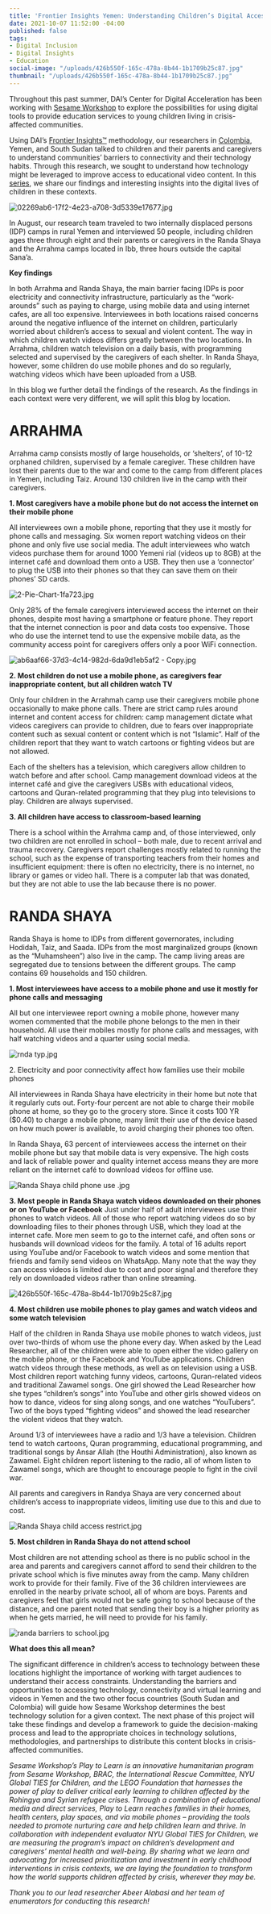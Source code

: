 ```yaml
---
title: 'Frontier Insights Yemen: Understanding Children’s Digital Access'
date: 2021-10-07 11:52:00 -04:00
published: false
tags:
- Digital Inclusion
- Digital Insights
- Education
social-image: "/uploads/426b550f-165c-478a-8b44-1b1709b25c87.jpg"
thumbnail: "/uploads/426b550f-165c-478a-8b44-1b1709b25c87.jpg"
---
```


Throughout this past summer, DAI’s Center for Digital Acceleration has been working with [Sesame Workshop](https://www.sesameworkshop.org/what-we-do/refugee-response) to explore the possibilities for using digital tools to provide education services to young children living in crisis-affected communities.

Using DAI’s [Frontier Insights™](https://dai-global-digital.com/tags/?tag=digital-insights) methodology, our researchers in [Colombia](https://dai-global-digital.com/frontier-insights-colombia-understanding-childrens-digital-access.html), Yemen, and South Sudan talked to children and their parents and caregivers to understand communities’ barriers to connectivity and their technology habits. Through this research, we sought to understand how technology might be leveraged to improve access to educational video content. In this [series](https://dai-global-digital.com/tags/?tag=digital-insights), we share our findings and interesting insights into the digital lives of children in these contexts.

![02269ab6-17f2-4e23-a708-3d5339e17677.jpg](/uploads/02269ab6-17f2-4e23-a708-3d5339e17677.jpg)

<!--more-->

In August, our research team traveled to two internally displaced persons (IDP) camps in rural Yemen and interviewed 50 people, including children ages three through eight and their parents or caregivers in the Randa Shaya and the Arrahma camps located in Ibb, three hours outside the capital Sana’a.

**Key findings**

In both Arrahma and Randa Shaya, the main barrier facing IDPs is poor electricity and connectivity infrastructure, particularly as the “work-arounds” such as paying to charge, using mobile data and using internet cafes, are all too expensive. Interviewees in both locations raised concerns around the negative influence of the internet on children, particularly worried about children’s access to sexual and violent content.
The way in which children watch videos differs greatly between the two locations. In Arrahma, children watch television on a daily basis, with programming selected and supervised by the caregivers of each shelter. In Randa Shaya, however, some children do use mobile phones and do so regularly, watching videos which have been uploaded from a USB.

In this blog we further detail the findings of the research. As the findings in each context were very different, we will split this blog by location.

# ARRAHMA

Arrahma camp consists mostly of large households, or ‘shelters’, of 10-12 orphaned children, supervised by a female caregiver. These children have lost their parents due to the war and come to the camp from different places in Yemen, including Taiz. Around 130 children live in the camp with their caregivers.

**1. Most caregivers have a mobile phone but do not access the internet on their mobile phone**

All interviewees own a mobile phone, reporting that they use it mostly for phone calls and messaging. Six women report watching videos on their phone and only five use social media. The adult interviewees who watch videos purchase them for around 1000 Yemeni rial (videos up to 8GB) at the internet café and download them onto a USB. They then use a ‘connector’ to plug the USB into their phones so that they can save them on their phones’ SD cards.

![2-Pie-Chart-1fa723.jpg](/uploads/2-Pie-Chart-1fa723.jpg)

Only 28% of the female caregivers interviewed access the internet on their phones, despite most having a smartphone or feature phone. They report that the internet connection is poor and data costs too expensive. Those who do use the internet tend to use the expensive mobile data, as the community access point for caregivers offers only a poor WiFi connection.

![ab6aaf66-37d3-4c14-982d-6da9d1eb5af2 - Copy.jpg](/uploads/ab6aaf66-37d3-4c14-982d-6da9d1eb5af2%20-%20Copy.jpg)

**2. Most children do not use a mobile phone, as caregivers fear inappropriate content, but all children watch TV**

Only four children in the Arrahmah camp use their caregivers mobile phone occasionally to make phone calls. There are strict camp rules around internet and content access for children: camp management dictate what videos caregivers can provide to children, due to fears over inappropriate content such as sexual content or content which is not “Islamic”.  Half of the children report that they want to watch cartoons or fighting videos but are not allowed. 

Each of the shelters has a television, which caregivers allow children to watch before and after school. Camp management download videos at the internet café and give the caregivers USBs with educational videos, cartoons and Quran-related programming that they plug into televisions to play. Children are always supervised.

**3. All children have access to classroom-based learning**

There is a school within the Arrahma camp and, of those interviewed, only two children are not enrolled in school – both male, due to recent arrival and trauma recovery. Caregivers report challenges mostly related to running the school, such as the expense of transporting teachers from their homes and insufficient equipment: there is often no electricity, there is no internet, no library or games or video hall. There is a computer lab that was donated, but they are not able to use the lab because there is no power.

# RANDA SHAYA

Randa Shaya is home to IDPs from different governorates, including Hodidah, Taiz, and Saada. IDPs from the most marginalized groups (known as the “Muhamsheen”) also live in the camp. The camp living areas are segregated due to tensions between the different groups. The camp contains 69 households and 150 children.

**1. Most interviewees have access to a mobile phone and use it mostly for phone calls and messaging**

All but one interviewee report owning a mobile phone, however many women commented that the mobile phone belongs to the men in their household. All use their mobiles mostly for phone calls and messages, with half watching videos and a quarter using social media.

![rnda typ.jpg](/uploads/rnda%20typ.jpg)

2\. Electricity and poor connectivity affect how families use their mobile phones

All interviewees in Randa Shaya have electricity in their home but note that it regularly cuts out. Forty-four percent are not able to charge their mobile phone at home, so they go to the grocery store. Since it costs 100 YR ($0.40) to charge a mobile phone, many limit their use of the device based on how much power is available, to avoid charging their phones too often.

In Randa Shaya, 63 percent of interviewees access the internet on their mobile phone but say that mobile data is very expensive. The high costs and lack of reliable power and quality internet access means they are more reliant on the internet café to download videos for offline use.

![Randa Shaya child phone use .jpg](/uploads/Randa%20Shaya%20child%20phone%20use%20.jpg)

**3. Most people in Randa Shaya watch videos downloaded on their phones or on YouTube or Facebook**
Just under half of adult interviewees use their phones to watch videos. All of those who report watching videos do so by downloading files to their phones through USB, which they load at the internet cafe. More men seem to go to the internet café, and often sons or husbands will download videos for the family. A total of 16 adults report using YouTube and/or Facebook to watch videos and some mention that friends and family send videos on WhatsApp. Many note that the way they can access videos is limited due to cost and poor signal and therefore they rely on downloaded videos rather than online streaming.

![426b550f-165c-478a-8b44-1b1709b25c87.jpg](/uploads/426b550f-165c-478a-8b44-1b1709b25c87.jpg)

**4. Most children use mobile phones to play games and watch videos and some watch television**

Half of the children in Randa Shaya use mobile phones to watch videos, just over two-thirds of whom use the phone every day. When asked by the Lead Researcher, all of the children were able to open either the video gallery on the mobile phone, or the Facebook and YouTube applications. Children watch videos through these methods, as well as on television using a USB. Most children report watching funny videos, cartoons, Quran-related videos and traditional Zawamel songs. One girl showed the Lead Researcher how she types “children’s songs” into YouTube and other girls showed videos on how to dance, videos for sing along songs, and one watches “YouTubers”. Two of the boys typed “fighting videos” and showed the lead researcher the violent videos that they watch.

Around 1/3 of interviewees have a radio and 1/3 have a television. Children tend to watch cartoons, Quran programming, educational programming, and traditional songs by Ansar Allah (the Houthi Administration), also known as Zawamel. Eight children report listening to the radio, all of whom listen to Zawamel songs, which are thought to encourage people to fight in the civil war.

All parents and caregivers in Randya Shaya are very concerned about children’s access to inappropriate videos, limiting use due to this and due to cost.

![Randa Shaya child access restrict.jpg](/uploads/Randa%20Shaya%20child%20access%20restrict.jpg)

**5. Most children in Randa Shaya do not attend school**

Most children are not attending school as there is no public school in the area and parents and caregivers cannot afford to send their children to the private school which is five minutes away from the camp. Many children work to provide for their family. Five of the 36 children interviewees are enrolled in the nearby private school, all of whom are boys. Parents and caregivers feel that girls would not be safe going to school because of the distance, and one parent noted that sending their boy is a higher priority as when he gets married, he will need to provide for his family.

![randa barriers to school.jpg](/uploads/randa%20barriers%20to%20school.jpg)

**What does this all mean?**

The significant difference in children’s access to technology between these locations highlight the importance of working with target audiences to understand their access constraints. Understanding the barriers and opportunities to accessing technology, connectivity and virtual learning and videos in Yemen and the two other focus countries (South Sudan and Colombia) will guide how Sesame Workshop determines the best technology solution for a given context. The next phase of this project will take these findings and develop a framework to guide the decision-making process and lead to the appropriate choices in technology solutions, methodologies, and partnerships to distribute this content blocks in crisis-affected communities.

*Sesame Workshop’s Play to Learn is an innovative humanitarian program from Sesame Workshop, BRAC, the International Rescue Committee, NYU Global TIES for Children, and the LEGO Foundation that harnesses the power of play to deliver critical early learning to children affected by the Rohingya and Syrian refugee crises. Through a combination of educational media and direct services, Play to Learn reaches families in their homes, health centers, play spaces, and via mobile phones – providing the tools needed to promote nurturing care and help children learn and thrive. In collaboration with independent evaluator NYU Global TIES for Children, we are measuring the program’s impact on children’s development and caregivers’ mental health and well-being. By sharing what we learn and advocating for increased prioritization and investment in early childhood interventions in crisis contexts, we are laying the foundation to transform how the world supports children affected by crisis, wherever they may be.*

*Thank you to our lead researcher Abeer Alabasi and her team of enumerators for conducting this research!*